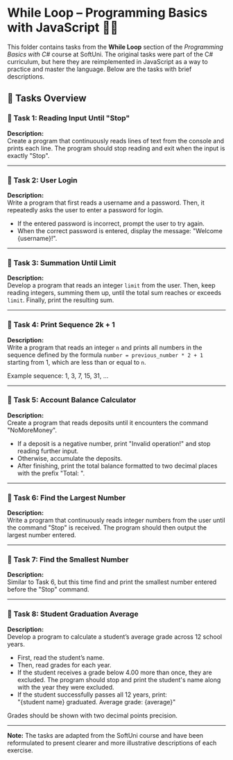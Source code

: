 # While Loop – Programming Basics with JavaScript 🧑‍💻

This folder contains tasks from the **While Loop** section of the _Programming Basics with C#_ course at SoftUni. The original tasks were part of the C# curriculum, but here they are reimplemented in JavaScript as a way to practice and master the language. Below are the tasks with brief descriptions.

## 🔧 Tasks Overview

### 📝 Task 1: Reading Input Until "Stop"  
**Description:**  
Create a program that continuously reads lines of text from the console and prints each line. The program should stop reading and exit when the input is exactly "Stop".

---

### 📝 Task 2: User Login  
**Description:**  
Write a program that first reads a username and a password. Then, it repeatedly asks the user to enter a password for login.

- If the entered password is incorrect, prompt the user to try again.
- When the correct password is entered, display the message: "Welcome {username}!".

---

### 📝 Task 3: Summation Until Limit  
**Description:**  
Develop a program that reads an integer `limit` from the user. Then, keep reading integers, summing them up, until the total sum reaches or exceeds `limit`. Finally, print the resulting sum.

---

### 📝 Task 4: Print Sequence 2k + 1  
**Description:**  
Write a program that reads an integer `n` and prints all numbers in the sequence defined by the formula `number = previous_number * 2 + 1` starting from 1, which are less than or equal to `n`.

Example sequence: 1, 3, 7, 15, 31, ...

---

### 📝 Task 5: Account Balance Calculator  
**Description:**  
Create a program that reads deposits until it encounters the command "NoMoreMoney".

- If a deposit is a negative number, print "Invalid operation!" and stop reading further input.
- Otherwise, accumulate the deposits.
- After finishing, print the total balance formatted to two decimal places with the prefix "Total: ".

---

### 📝 Task 6: Find the Largest Number  
**Description:**  
Write a program that continuously reads integer numbers from the user until the command "Stop" is received. The program should then output the largest number entered.

---

### 📝 Task 7: Find the Smallest Number  
**Description:**  
Similar to Task 6, but this time find and print the smallest number entered before the "Stop" command.

---

### 📝 Task 8: Student Graduation Average  
**Description:**  
Develop a program to calculate a student’s average grade across 12 school years.

- First, read the student’s name.
- Then, read grades for each year.
- If the student receives a grade below 4.00 more than once, they are excluded. The program should stop and print the student's name along with the year they were excluded.
- If the student successfully passes all 12 years, print:  
  "{student name} graduated. Average grade: {average}"

Grades should be shown with two decimal points precision.

---

**Note:** The tasks are adapted from the SoftUni course and have been reformulated to present clearer and more illustrative descriptions of each exercise.
